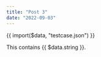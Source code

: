 ```yaml
---
title: "Post 3"
date: "2022-09-03"
---
```


{{ import($data, "testcase.json") }}

This contains {{ $data.string }}.